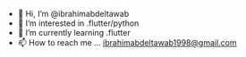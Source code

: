 - 👋 Hi, I’m @ibrahimabdeltawab
- 👀 I’m interested in .flutter/python
- 🌱 I’m currently learning .flutter
- 📫 How to reach me ...
ibrahimabdeltawab1998@gmail.com 


<!---
ibrahimabdeltawab/ibrahimabdeltawab is a ✨ special ✨ repository because its `README.md` (this file) appears on your GitHub profile.
You can click the Preview link to take a look at your changes.
--->
